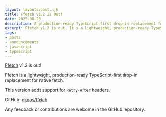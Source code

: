 ```yaml
---
layout: layouts/post.njk
title: Ffetch v1.2 Is Out!
date: 2025-08-28
description: A production-ready TypeScript-first drop-in replacement for native fetch. V1.2 is out.
excerpt: Ffetch v1.2 is out. It's a lightweight, production-ready TypeScript-first drop-in replacement for native fetch.
tags:
- posts
- announcements
- javascript
- typescript
---
```

[Ffetch](https://www.npmjs.com/package/@gkoos/ffetch) v1.2 is out! 

Ffetch is a lightweight, production-ready TypeScript-first drop-in replacement for native fetch.

This version adds support for `Retry-After` headers.

GitHub: [gkoos/ffetch](https://github.com/gkoos/ffetch)

Any feedback or contributions are welcome in the GitHub repository.